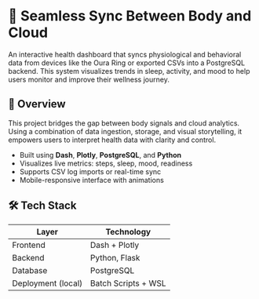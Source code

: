 # 🧠 Seamless Sync Between Body and Cloud

An interactive health dashboard that syncs physiological and behavioral data from devices like the Oura Ring or exported CSVs into a PostgreSQL backend. This system visualizes trends in sleep, activity, and mood to help users monitor and improve their wellness journey.

## 📌 Overview

This project bridges the gap between body signals and cloud analytics. Using a combination of data ingestion, storage, and visual storytelling, it empowers users to interpret health data with clarity and control.

- Built using **Dash**, **Plotly**, **PostgreSQL**, and **Python**
- Visualizes live metrics: steps, sleep, mood, readiness
- Supports CSV log imports or real-time sync
- Mobile-responsive interface with animations

## 🛠️ Tech Stack

| Layer             | Technology              |
|------------------|--------------------------|
| Frontend         | Dash + Plotly            |
| Backend          | Python, Flask            |
| Database         | PostgreSQL               |
| Deployment (local)| Batch Scripts + WSL     |


